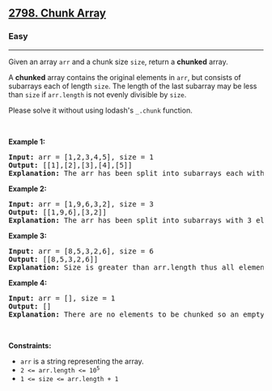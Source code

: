 <h2><a href="https://leetcode.com/problems/chunk-array">2798. Chunk Array</a></h2><h3>Easy</h3><hr><p>Given an array <code>arr</code> and a chunk size <code>size</code>, return a <strong>chunked</strong> array.</p>

<p>A <strong>chunked</strong> array contains the original elements in <code>arr</code>, but consists of subarrays each of length <code>size</code>. The length of the last subarray may be less than <code>size</code> if <code>arr.length</code> is not evenly divisible by <code>size</code>.</p>

<p>Please solve it without using lodash's <code>_.chunk</code> function.</p>

<p> </p>
<p><strong class="example">Example 1:</strong></p>

<pre>
<strong>Input:</strong> arr = [1,2,3,4,5], size = 1
<strong>Output:</strong> [[1],[2],[3],[4],[5]]
<strong>Explanation:</strong> The arr has been split into subarrays each with 1 element.
</pre>

<p><strong class="example">Example 2:</strong></p>

<pre>
<strong>Input:</strong> arr = [1,9,6,3,2], size = 3
<strong>Output:</strong> [[1,9,6],[3,2]]
<strong>Explanation:</strong> The arr has been split into subarrays with 3 elements. However, only two elements are left for the 2nd subarray.
</pre>

<p><strong class="example">Example 3:</strong></p>

<pre>
<strong>Input:</strong> arr = [8,5,3,2,6], size = 6
<strong>Output:</strong> [[8,5,3,2,6]]
<strong>Explanation:</strong> Size is greater than arr.length thus all elements are in the first subarray.
</pre>

<p><strong class="example">Example 4:</strong></p>

<pre>
<strong>Input:</strong> arr = [], size = 1
<strong>Output:</strong> []
<strong>Explanation:</strong> There are no elements to be chunked so an empty array is returned.</pre>

<p> </p>
<p><strong>Constraints:</strong></p>

<ul>
	<li><code>arr</code> is a string representing the array.</li>
	<li><code>2 <= arr.length <= 10<sup>5</sup></code></li>
	<li><code>1 <= size <= arr.length + 1</code></li>
</ul>
